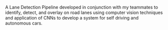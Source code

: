 A Lane Detection Pipeline developed in conjunction with my teammates to identify, detect, and overlay on road lanes using computer vision techniques and application of CNNs to develop a system for self driving and autonomous cars.
